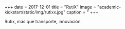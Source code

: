 +++
date = 2017-12-01
title = "RutiX"
image = "academic-kickstart/static/img/rutixx.jpg"
caption = "
+++


Rutix, más que transporte, innovación
